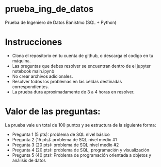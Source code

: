 # prueba_ing_de_datos
Prueba de Ingeniero de Datos Banistmo (SQL + Python)

# Instrucciones
* Clona el repositorio en tu cuenta de github, o descarga el codigo en tu máquina.
* Las preguntas que debes resolver se encuentran dentro de el jupyter notebook main.ipynb
* No crear archivos adicionales.
* Resolver todos los problemas en las celdas destinadas correspondientes.
* La prueba dura aproximadamente de 3 a 4 horas en resolver.

# Valor de las preguntas:
La prueba vale un total de 100 puntos y se estructura de la siguiente forma:
* Pregunta 1 (5 pts): problema de SQL nivel básico
* Pregunta 2 (15 pts): problema de SQL nivel medio #1
* Pregunta 3 (20 pts): problema de SQL nivel medio #2
* Pregunta 4 (20 pts): problema de SQL, programación y visualización
* Pregunta 5 (40 pts): Problema de programación orientada a objetos y análisis de datos

